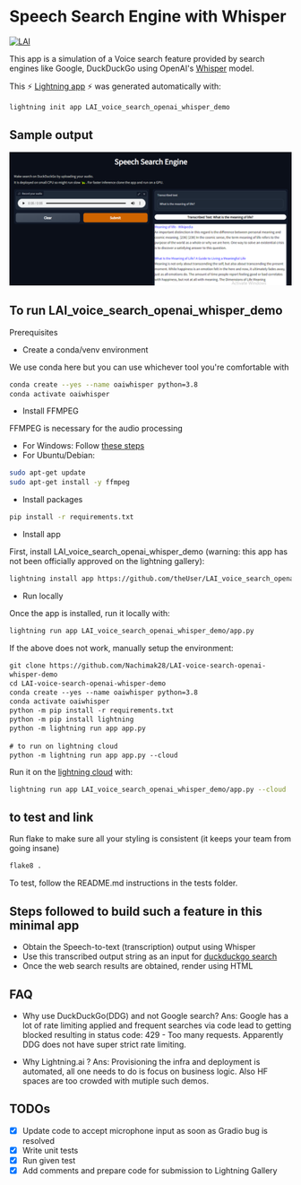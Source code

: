 # Speech Search Engine with Whisper


[![LAI](https://bit.ly/3xTcccO)][#app-gallery]

[#app-gallery]: https://01gfax73s2tn315zme310fkh4z.litng-ai-03.litng.ai/view/home

This app is a simulation of a Voice search feature provided by search engines like Google, DuckDuckGo using OpenAI's [Whisper](https://openai.com/blog/whisper/) model.

This ⚡ [Lightning app](lightning.ai) ⚡ was generated automatically with:

```bash
lightning init app LAI_voice_search_openai_whisper_demo
```

## Sample output
![Sample output](https://github.com/Nachimak28/LAI-voice-search-openai-whisper-demo/blob/master/assets/demo_output.PNG)

## To run LAI_voice_search_openai_whisper_demo

Prerequisites

* Create a conda/venv environment

We use conda here but you can use whichever tool you're comfortable with
```bash
conda create --yes --name oaiwhisper python=3.8
conda activate oaiwhisper
```

* Install FFMPEG

FFMPEG is necessary for the audio processing

 - For Windows: Follow [these steps](https://www.wikihow.com/Install-FFmpeg-on-Windows)
 - For Ubuntu/Debian: 
```bash
sudo apt-get update
sudo apt-get install -y ffmpeg
```
* Install packages

```bash
pip install -r requirements.txt
```

* Install app

First, install LAI_voice_search_openai_whisper_demo (warning: this app has not been officially approved on the lightning gallery):

```bash
lightning install app https://github.com/theUser/LAI_voice_search_openai_whisper_demo
```

* Run locally

Once the app is installed, run it locally with:

```bash
lightning run app LAI_voice_search_openai_whisper_demo/app.py
```

If the above does not work, manually setup the environment:
```
git clone https://github.com/Nachimak28/LAI-voice-search-openai-whisper-demo
cd LAI-voice-search-openai-whisper-demo
conda create --yes --name oaiwhisper python=3.8
conda activate oaiwhisper
python -m pip install -r requirements.txt
python -m pip install lightning
python -m lightning run app app.py

# to run on lightning cloud
python -m lightning run app app.py --cloud
```



Run it on the [lightning cloud](lightning.ai) with:

```bash
lightning run app LAI_voice_search_openai_whisper_demo/app.py --cloud
```

## to test and link

Run flake to make sure all your styling is consistent (it keeps your team from going insane)

```bash
flake8 .
```

To test, follow the README.md instructions in the tests folder.

## Steps followed to build such a feature in this minimal app

* Obtain the Speech-to-text (transcription) output using Whisper
* Use this transcribed output string as an input for [duckduckgo search](https://github.com/deedy5/duckduckgo_search)
* Once the web search results are obtained, render using HTML

## FAQ

* Why use DuckDuckGo(DDG) and not Google search?
Ans: Google has a lot of rate limiting applied and frequent searches via code lead to getting blocked resulting in status code: 429 - Too many requests. Apparently DDG does not have super strict rate limiting. 

* Why Lightning.ai ?
Ans: Provisioning the infra and deployment is automated, all one needs to do is focus on business logic. Also HF spaces are too crowded with mutiple such demos.


## TODOs
- [x] Update code to accept microphone input as soon as Gradio bug is resolved
- [x] Write unit tests 
- [x] Run given test
- [x] Add comments and prepare code for submission to Lightning Gallery
